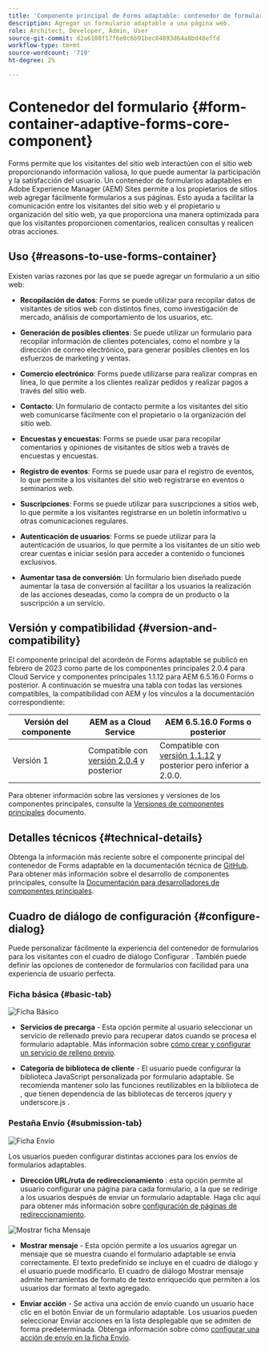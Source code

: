 ```yaml
---
title: 'Componente principal de Forms adaptable: contenedor de formularios'
description: Agregar un formulario adaptable a una página web.
role: Architect, Developer, Admin, User
source-git-commit: d2a6108f17f6e0c6b91bec84893d64a8bd48effd
workflow-type: tm+mt
source-wordcount: '719'
ht-degree: 2%

---
```



# Contenedor del formulario {#form-container-adaptive-forms-core-component}

Forms permite que los visitantes del sitio web interactúen con el sitio web proporcionando información valiosa, lo que puede aumentar la participación y la satisfacción del usuario. Un contenedor de formularios adaptables en Adobe Experience Manager (AEM) Sites permite a los propietarios de sitios web agregar fácilmente formularios a sus páginas. Esto ayuda a facilitar la comunicación entre los visitantes del sitio web y el propietario u organización del sitio web, ya que proporciona una manera optimizada para que los visitantes proporcionen comentarios, realicen consultas y realicen otras acciones.

## Uso {#reasons-to-use-forms-container}

Existen varias razones por las que se puede agregar un formulario a un sitio web:

* **Recopilación de datos**: Forms se puede utilizar para recopilar datos de visitantes de sitios web con distintos fines, como investigación de mercado, análisis de comportamiento de los usuarios, etc.

* **Generación de posibles clientes**: Se puede utilizar un formulario para recopilar información de clientes potenciales, como el nombre y la dirección de correo electrónico, para generar posibles clientes en los esfuerzos de marketing y ventas.

* **Comercio electrónico**: Forms puede utilizarse para realizar compras en línea, lo que permite a los clientes realizar pedidos y realizar pagos a través del sitio web.

* **Contacto**: Un formulario de contacto permite a los visitantes del sitio web comunicarse fácilmente con el propietario o la organización del sitio web.

* **Encuestas y encuestas**: Forms se puede usar para recopilar comentarios y opiniones de visitantes de sitios web a través de encuestas y encuestas.

* **Registro de eventos**: Forms se puede usar para el registro de eventos, lo que permite a los visitantes del sitio web registrarse en eventos o seminarios web.

* **Suscripciones**: Forms se puede utilizar para suscripciones a sitios web, lo que permite a los visitantes registrarse en un boletín informativo u otras comunicaciones regulares.

* **Autenticación de usuarios**: Forms se puede utilizar para la autenticación de usuarios, lo que permite a los visitantes de un sitio web crear cuentas e iniciar sesión para acceder a contenido o funciones exclusivos.

* **Aumentar tasa de conversión**: Un formulario bien diseñado puede aumentar la tasa de conversión al facilitar a los usuarios la realización de las acciones deseadas, como la compra de un producto o la suscripción a un servicio.


## Versión y compatibilidad {#version-and-compatibility}

El componente principal del acordeón de Forms adaptable se publicó en febrero de 2023 como parte de los componentes principales 2.0.4 para Cloud Service y componentes principales 1.1.12 para AEM 6.5.16.0 Forms o posterior. A continuación se muestra una tabla con todas las versiones compatibles, la compatibilidad con AEM y los vínculos a la documentación correspondiente:

| Versión del componente | AEM as a Cloud Service | AEM 6.5.16.0 Forms o posterior |
|---|---|---|
| Versión 1 | Compatible con<br>[versión 2.0.4](/help/adaptive-forms/version.md) y posterior | Compatible con<br>[versión 1.1.12](/help/adaptive-forms/version.md) y posterior pero inferior a 2.0.0. |

Para obtener información sobre las versiones y versiones de los componentes principales, consulte la [Versiones de componentes principales](/help/adaptive-forms/version.md) documento.
<!-- ## Sample Component Output {#sample-component-output}

To experience the Accordion Component as well as see examples of its configuration options as well as HTML and JSON output, visit the [Component Library](https://adobe.com/go/aem_cmp_library_accordion). -->

## Detalles técnicos {#technical-details}

Obtenga la información más reciente sobre el componente principal del contenedor de Forms adaptable en la documentación técnica de [GitHub](https://github.com/adobe/aem-core-forms-components/tree/master/ui.af.apps/src/main/content/jcr_root/apps/core/fd/components/form/container/v1/container). Para obtener más información sobre el desarrollo de componentes principales, consulte la [Documentación para desarrolladores de componentes principales](/help/developing/overview.md).

## Cuadro de diálogo de configuración {#configure-dialog}

Puede personalizar fácilmente la experiencia del contenedor de formularios para los visitantes con el cuadro de diálogo Configurar . También puede definir las opciones de contenedor de formularios con facilidad para una experiencia de usuario perfecta.

### Ficha básica {#basic-tab}

![Ficha Básico](/help/adaptive-forms/assets/formcontainer_basictab.png)

* **Servicios de precarga** - Esta opción permite al usuario seleccionar un servicio de rellenado previo para recuperar datos cuando se procesa el formulario adaptable. Más información sobre [cómo crear y configurar un servicio de relleno previo](https://experienceleague.adobe.com/docs/experience-manager-cloud-service/content/forms/create-an-adaptive-form/prepopulate-adaptive-form-fields.html?lang=en#aem-forms-custom-prefill-service).

* **Categoría de biblioteca de cliente** - El usuario puede configurar la biblioteca JavaScript personalizada por formulario adaptable. Se recomienda mantener solo las funciones reutilizables en la biblioteca de , que tienen dependencia de las bibliotecas de terceros jquery y underscore.js .

### Pestaña Envío {#submission-tab}

![Ficha Envío](/help/adaptive-forms/assets/formcontainer_submissiontab.png)

Los usuarios pueden configurar distintas acciones para los envíos de formularios adaptables.

* **Dirección URL/ruta de redireccionamiento** : esta opción permite al usuario configurar una página para cada formulario, a la que se redirige a los usuarios después de enviar un formulario adaptable. Haga clic aquí para obtener más información sobre [configuración de páginas de redireccionamiento](https://experienceleague.adobe.com/docs/experience-manager-cloud-service/content/forms/create-an-adaptive-form/configure-submit-actions-and-metadata-submission/configuring-redirect-page.html).

![Mostrar ficha Mensaje](/help/adaptive-forms/assets/formconatiner_showmessage.png)

* **Mostrar mensaje** - Esta opción permite a los usuarios agregar un mensaje que se muestra cuando el formulario adaptable se envía correctamente. El texto predefinido se incluye en el cuadro de diálogo y el usuario puede modificarlo. El cuadro de diálogo Mostrar mensaje admite herramientas de formato de texto enriquecido que permiten a los usuarios dar formato al texto agregado.

* **Enviar acción** - Se activa una acción de envío cuando un usuario hace clic en el botón Enviar de un formulario adaptable. Los usuarios pueden seleccionar Enviar acciones en la lista desplegable que se admiten de forma predeterminada. Obtenga información sobre cómo [configurar una acción de envío en la ficha Envío](https://experienceleague.adobe.com/docs/experience-manager-cloud-service/content/forms/create-an-adaptive-form/configure-submit-actions-and-metadata-submission/configuring-submit-actions.html#supporting-custom-functions-in-validation-expressions-br).
